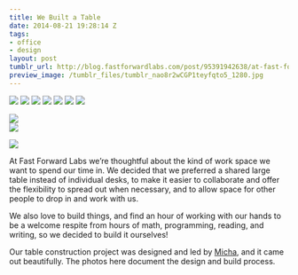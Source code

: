 ```yaml
---
title: We Built a Table
date: 2014-08-21 19:28:14 Z
tags:
- office
- design
layout: post
tumblr_url: http://blog.fastforwardlabs.com/post/95391942638/at-fast-forward-labs-were-thoughtful-about-the
preview_image: /tumblr_files/tumblr_nao8r2wCGP1teyfqto5_1280.jpg
---
```


<img src="/tumblr_files/tumblr_nao8r2wCGP1teyfqto5_1280.jpg"/>

<img src="/tumblr_files/tumblr_nao8r2wCGP1teyfqto2_1280.jpg"/>

<img src="/tumblr_files/tumblr_nao8r2wCGP1teyfqto3_1280.jpg"/>

<img src="/tumblr_files/tumblr_nao8r2wCGP1teyfqto4_1280.jpg"/>

<img src="/tumblr_files/tumblr_nao8r2wCGP1teyfqto6_1280.jpg"/>

<img src="/tumblr_files/tumblr_nao8r2wCGP1teyfqto1_1280.jpg"/>

<img src="/tumblr_files/tumblr_nao8r2wCGP1teyfqto7_1280.jpg"/>

<img src="/tumblr_files/tumblr_nao8r2wCGP1teyfqto8_1280.jpg"/><br/><img src="/tumblr_files/tumblr_nao8r2wCGP1teyfqto9_1280.jpg"/>

<img src="/tumblr_files/tumblr_nao8r2wCGP1teyfqto10_1280.jpg"/>

At Fast Forward Labs we&rsquo;re thoughtful about the kind of work space we want to spend our time in. We decided that we preferred a shared large table instead of individual desks, to make it easier to collaborate and offer the flexibility to spread out when necessary, and to allow space for other people to drop in and work with us.

We also love to build things, and find an hour of working with our hands to be a welcome respite from hours of math, programming, reading, and writing, so we decided to build it ourselves!

Our table construction project was designed and led by <a href="https://twitter.com/mynameisfiber">Micha</a>, and it came out beautifully. The photos here document the design and build process.
